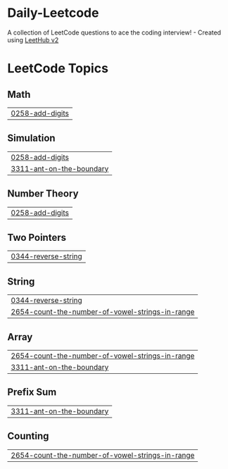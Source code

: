 # Daily-Leetcode
A collection of LeetCode questions to ace the coding interview! - Created using [LeetHub v2](https://github.com/arunbhardwaj/LeetHub-2.0)

<!---LeetCode Topics Start-->
# LeetCode Topics
## Math
|  |
| ------- |
| [0258-add-digits](https://github.com/Melvin-James/Daily-Leetcode/tree/master/0258-add-digits) |
## Simulation
|  |
| ------- |
| [0258-add-digits](https://github.com/Melvin-James/Daily-Leetcode/tree/master/0258-add-digits) |
| [3311-ant-on-the-boundary](https://github.com/Melvin-James/Daily-Leetcode/tree/master/3311-ant-on-the-boundary) |
## Number Theory
|  |
| ------- |
| [0258-add-digits](https://github.com/Melvin-James/Daily-Leetcode/tree/master/0258-add-digits) |
## Two Pointers
|  |
| ------- |
| [0344-reverse-string](https://github.com/Melvin-James/Daily-Leetcode/tree/master/0344-reverse-string) |
## String
|  |
| ------- |
| [0344-reverse-string](https://github.com/Melvin-James/Daily-Leetcode/tree/master/0344-reverse-string) |
| [2654-count-the-number-of-vowel-strings-in-range](https://github.com/Melvin-James/Daily-Leetcode/tree/master/2654-count-the-number-of-vowel-strings-in-range) |
## Array
|  |
| ------- |
| [2654-count-the-number-of-vowel-strings-in-range](https://github.com/Melvin-James/Daily-Leetcode/tree/master/2654-count-the-number-of-vowel-strings-in-range) |
| [3311-ant-on-the-boundary](https://github.com/Melvin-James/Daily-Leetcode/tree/master/3311-ant-on-the-boundary) |
## Prefix Sum
|  |
| ------- |
| [3311-ant-on-the-boundary](https://github.com/Melvin-James/Daily-Leetcode/tree/master/3311-ant-on-the-boundary) |
## Counting
|  |
| ------- |
| [2654-count-the-number-of-vowel-strings-in-range](https://github.com/Melvin-James/Daily-Leetcode/tree/master/2654-count-the-number-of-vowel-strings-in-range) |
<!---LeetCode Topics End-->